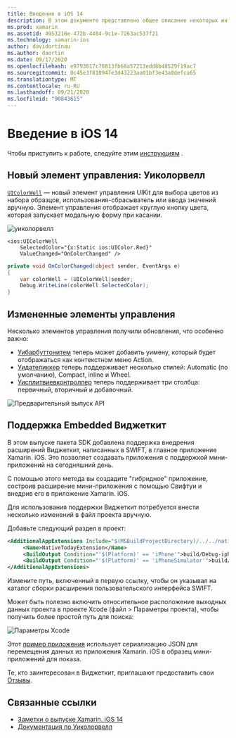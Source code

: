 ```yaml
---
title: Введение в iOS 14
description: В этом документе представлено общее описание некоторых интерфейсов API iOS 14, для которых Xamarin предоставляет привязки C#.
ms.prod: xamarin
ms.assetid: 4953216e-472b-4484-9c1e-7263ac537f21
ms.technology: xamarin-ios
author: davidortinau
ms.author: daortin
ms.date: 09/17/2020
ms.openlocfilehash: e9793617c76813fb68a57213edd8b48529f19ac7
ms.sourcegitcommit: 0c45e3f810947e3d43223aa01bf3e43a0defca65
ms.translationtype: MT
ms.contentlocale: ru-RU
ms.lasthandoff: 09/21/2020
ms.locfileid: "90843615"
---
```

# <a name="introduction-to-ios-14"></a>Введение в iOS 14

Чтобы приступить к работе, следуйте этим [инструкциям](~/ios/platform/ios14/get-started.md) .

## <a name="new-control-uicolorwell"></a>Новый элемент управления: Уиколорвелл

[`UIColorWell`](https://developer.apple.com/documentation/uikit/uicolorwell) — новый элемент управления UIKit для выбора цветов из набора образцов, использования-сбрасыватель или ввода значений вручную. Элемент управления отображает круглую кнопку цвета, которая запускает модальную форму при касании.

![уиколорвелл](ios14-images/colorwell.png)

```xaml
<ios:UIColorWell
    SelectedColor="{x:Static ios:UIColor.Red}"
    ValueChanged="OnColorChanged" />
```

```csharp
private void OnColorChanged(object sender, EventArgs e)
{
    var colorWell = (UIColorWell)sender; 
    Debug.WriteLine(colorWell.SelectedColor);
}
```

## <a name="modified-controls"></a>Измененные элементы управления

Несколько элементов управления получили обновления, что особенно важно:

- [Уибарбуттонитем](https://developer.apple.com/documentation/uikit/uibarbuttonitem) теперь может добавить уимену, который будет отображаться как контекстном меню Action.
- [Уидатепиккер](https://developer.apple.com/documentation/uikit/uidatepicker) теперь поддерживает несколько стилей: Automatic (по умолчанию), Compact, inline и Wheel.
- [Уисплитвиевконтроллер](https://developer.apple.com/documentation/uikit/uisplitviewcontroller) теперь поддерживает три столбца: первичный, вторичный и добавочный.
 
![Предварительный выпуск API](~/media/shared/preview.png)

## <a name="embedded-widgetkit-support"></a>Поддержка Embedded Виджеткит

В этом выпуске пакета SDK добавлена поддержка внедрения расширений Виджеткит, написанных в SWIFT, в главное приложение Xamarin. iOS. Это позволяет создавать приложения с поддержкой мини-приложений на сегодняшний день.

С помощью этого метода вы создадите "гибридное" приложение, состроив расширение мини-приложения с помощью Свифтуи и внедрив его в приложение Xamarin. iOS.

Для использования поддержки Виджеткит потребуется внести несколько изменений в файл проекта вручную.

Добавьте следующий раздел в проект:

```xml
<AdditionalAppExtensions Include="$(MSBuildProjectDirectory)/../../native">
     <Name>NativeTodayExtension</Name>
     <BuildOutput Condition="'$(Platform)' == 'iPhone'">build/Debug-iphoneos</BuildOutput>
     <BuildOutput Condition="'$(Platform)' == 'iPhoneSimulator'">build/Debug-iphonesimulator</BuildOutput>
</AdditionalAppExtensions>
```

Измените путь, включенный в первую ссылку, чтобы он указывал на каталог сборки расширения пользовательского интерфейса SWIFT.

Может быть полезно включить относительное расположение выходных данных проекта в проекте Xcode (файл > Параметры проекта), чтобы получить более простой путь для поиска:

![Параметры Xcode](ios14-images/xcode-settings.png)

Этот [пример приложения](https://github.com/chamons/xamarin-ios-swift-extension/blob/master/App/TestApplication/TestApplication.csproj#L143) использует сериализацию JSON для перемещения данных из приложения Xamarin. iOS в образец мини-приложений для показа.

Те, кто заинтересован в Виджеткит, приглашают предоставить свои [Отзывы](https://github.com/xamarin/xamarin-macios/issues/8933).

## <a name="related-links"></a>Связанные ссылки

- [Заметки о выпуске Xamarin. iOS 14](/xamarin/ios/release-notes/14/14.0)
- [Документация по Уиколорвелл](https://developer.apple.com/documentation/uikit/uicolorwell)
